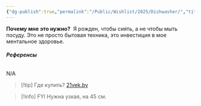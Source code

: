 ```yaml
---
{"dg-publish":true,"permalink":"/Public/Wishlist/2025/Dishwasher/","title":"🍽️ Посудомойка","tags":["дом","гаджеты","деньгами"]}
---
```



**Почему мне это нужно?** 
Я рожден, чтобы сиять, а не чтобы мыть посуду.  Это не просто бытовая техника, это инвестиция в мое ментальное здоровье.

###### **Референсы** 
N/A

> [!tip] Где купить?
> [21vek.by](placeholder_link)

> [!info] FYI
> Нужна узкая, на 45 см.